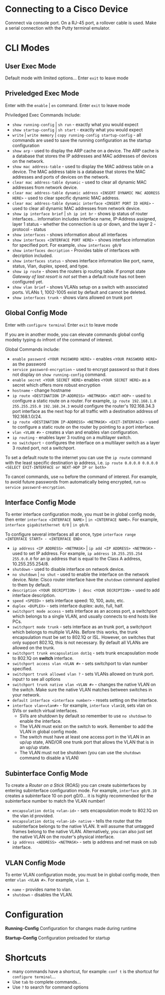 # Connecting to a Cisco Device
 Connnect via console port. On a RJ-45 port, a rollover cable is used.
 Make a serial connection with the Putty terminal emulator. 

# CLI Modes
## User Exec Mode
Default mode with limited options...
Enter `exit` to leave mode

## Priveledged Exec Mode
 Enter with the `enable` | `en` command.
 Enter `exit` to leave mode

 Priviledged Exec Commands Include:
 - `show running-config` | `sh run` - exactly what you would expect
 - `show startup-config` | `sh start` - exactly what you would expect
 - `write` | `write memory` | `copy running-config startup-config` - all commands are used to save the running configuration as the startup configuration
 - `show arp` - used to display the ARP cache on a device. The ARP cache is a database that stores the IP addresses and MAC addresses of devices on the network.
 - `show mac address-table` - used to display the MAC address table on a device. The MAC address table is a database that stores the MAC addresses and ports of devices on the network.
 - `clear mac address-table dynamic` - used to clear all dynamic MAC addresses from network device.
 - `clear mac address-table dynamic address <INSERT DYNAMIC MAC ADDRESS HERE>` - used to clear specific dynamic MAC address.
 - `clear mac address-table dynamic interface <INSERT PORT ID HERE>` - used to clear all dynamic MAC addresses from network device.
 - `show ip interface brief` | `sh ip int br` - shows ip status of router interfaces... information includes interface name, IP-Address assigned, layer 1 status - whether the connection is up or down, and the layer 2 - protocol - status 
 - `show interfaces` - shows information about all interfaces
 - `show interfaces <INTERFACE PORT HERE>` - shows interface information for specified port. For example, `show interfaces g0/0`
 - `show interfaces decription` - Provides table of interfaces with decription included.
 - `show interfaces status` - shows interface information like port, name, status, Vlan, duplex, speed, and type.
 - `show ip route` - shows the routers ip routing table. If prompt state *Gateway of last resort is not set* then a default route has not been configured yet.
 - `show vlan brief` - shows VLANs setup on a switch with associated ports. VLANs 1, 1002-1005 exist by default and cannot be deleted.
- `show interfaces trunk` - shows vlans allowed on trunk port

## Global Config Mode
 Enter with `configure terminal`
 Enter `exit` to leave mode

 If you are in another mode, you can elevate commands global config modeby typing `do` infront of the command of interest. 

 Global Commands include:
 - `enable password <YOUR PASSWORD HERE>` - enables `<YOUR PASSWORD HERE>` as the password
 - `service password-encryption` - used to encrypt password so that it does not display on `show running-config` command.
 - `enable secret <YOUR SECRET HERE>` enables `<YOUR SECRET HERE>` as a secret which offers more robust encryption
 - `hostname` - change hostname
 - `ip route <DESTINATION IP-ADDRESS> <NETMASK> <NEXT-HOP>` - used to configure a static route on a router. For example, `ip route 192.168.1.0 255.255.255.0 192.168.34.3` would configure the router's 192.168.34.3 port interface as the next hop for all traffic with a destination address of 192.168.1.0/24.
 - `ip route <DESTINATION IP-ADDRESS> <NETMASK> <EXIT-INTERFACE>` - used to configure a static route on the router by pointing to a port interface.
 - `vlan <VLAN #>` - creates a vlan and enables vlan configuration.
 - `ip routing` - enables layer 3 routing on a multilayer switch.
 - `no switchport` - configures the interface on a multilayer switch as a layer 3 routed port, not a switchport.

 To set a default route to the internet you can use the `ip route` command with the least specific destination ip address, i.e. `ip route 0.0.0.0 0.0.0.0 <SELECT EXIT-INTERFACE or NEXT-HOP IP or both>`

To cancel commands, use `no` before the command of interest. For example, to avoid future passwords from automatically being encrypted, run `no service password-encryption`. 

## Interface Config Mode
To enter interface configuration mode, you must be in global config mode, then enter `interface <INTERFACE NAME>` | `in <INTERFACE NAME>`. For example, `interface gigabitethernet 0/0` | `in g0/0`.

To configure several interfaces all at once, type `interface range <INTERFACE START> - <INTERFACE END>`

- `ip address <IP ADDRESS> <NETMASK>` | `ip add <IP ADDRESS> <NETMASK>` - used to set IP address. For example, `ip address 10.255.255.254 255.0.0.0` for an ip address that is equal to the Class A address, 10.255.255.254/8.
- `shutdown` - used to disable interface on network device.
- `no shutdown` | `no shut` - used to enable the interface on the network device. Note: Cisco router interface have the `shutdown` command applied to them by default.
- `description <YOUR DECRIPTION> | desc <YOUR DECRIPTION>` - used to add interface description.
- `speed <SPEED>` - sets interface speed: 10, 100, auto, etc.
- `duplex <DUPLEX>` - sets interface duplex: auto, full, half.
- `switchport mode access` - sets interface as an access port, a switchport which belongs to a single VLAN, and usually connects to end hosts like PCs.
- `switchport mode trunk` - sets interface as an trunk port, a switchport which belongs to multiple VLANs. Before this works, the trunk encapsulation must be set to 802.1Q or ISL. However, on switches that only support 802.1Q, this is not necessary. By default all VLANs are allowed on the trunk.
- `switchport trunk encapsulation dot1q` - sets trunk encapsulation mode to 802.1Q on **switch** interface. 
- `switchport access vlan <VLAN #>` - sets switchport to vlan number specified. 
- `switchport trunk allowed vlan ?` - sets VLANs allowed on trunk port. input`?` to see all options
- `switchport trunk native vlan <VLAN #>` - changes the native VLAN on the switch. Make sure the native VLAN matches between switches in your network.
- `default interface <interface number>` - resets setting on the interface.
- `interface vlan<vlan#>` - for example, `interface vlan10`, sets vlan on SVIs or switch virtual interfaces. 
    - SVIs are shutdown by default so remember to use `no shutdown` to enable the interface. 
    - The VLAN must exist on the switch to work. Remember to add the VLAN in global config mode.
    - The switch must have at least one access port in the VLAN in an up/up state, AND/OR one trunk port that allows the VLAN that is in an up/up state.
    - The VLAN must not be shutdown (you can use the `shutdown` command to disable a VLAN)

## Subinterface Config Mode
To create a *Router on a Stick* (ROAS) you can create subinterfaces by entering subinterface configuration mode. For example, `interface g0/0.10` creates a subinterface 10 on port g0/0... it is highly recommended for the subinterface number to match the VLAN number!
- `encapsulation dot1q <vlan-id>` - sets encapsulation mode to 802.1Q on the vlan id provided.
- `encapsulation dot1q <vlan-id> native` - tells the router that the subinterface belongs to the native VLAN. It will assume that untagged frames belong to the native VLAN. Alternatively, you can also just set the native VLAN on the router's physical interface.
- `ip address <ADDRESS> <NETMASK>` - sets ip address and net mask on sub interface.

## VLAN Config Mode
To enter VLAN configuration mode, you must be in global config mode, then enter `vlan <VLAN #>`. For example, `vlan 1`.
- `name` - provides name to vlan.
- `shutdown` - disables the VLAN.

# Configuration
 **Running-Config**
 Configuration for changes made during runtime
 
 **Startup-Config**
 Configuration preloaded for startup
 
# Shortcuts
 - many commands have a shortcut, for example: `conf t` is the shortcut for `configure terminal`...
 - Use `tab` to complete commands... 
 - Use `?` to search for command options